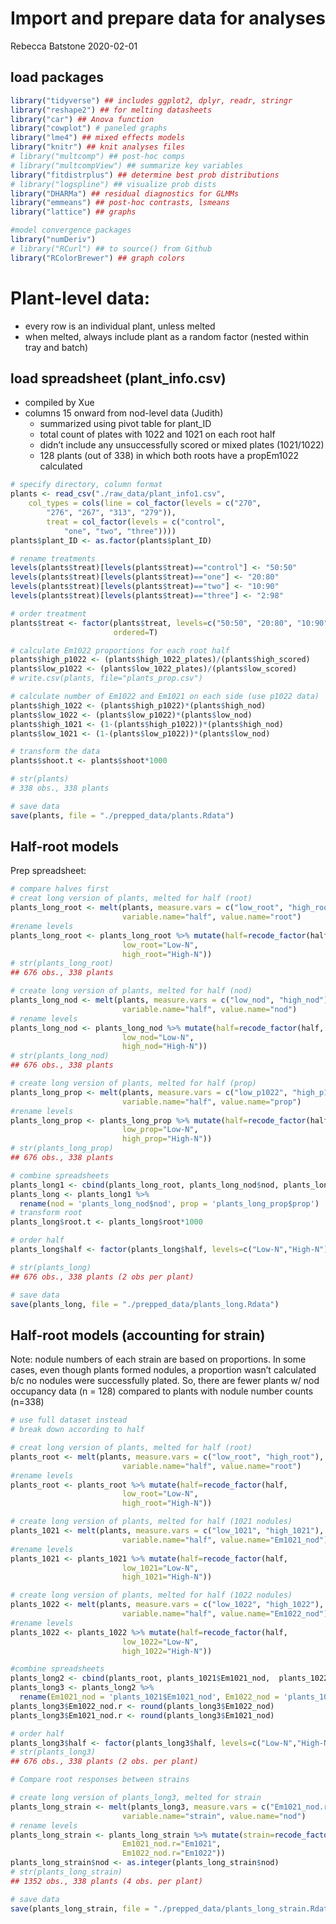 Import and prepare data for analyses
================
Rebecca Batstone
2020-02-01

## load packages

``` r
library("tidyverse") ## includes ggplot2, dplyr, readr, stringr
library("reshape2") ## for melting datasheets
library("car") ## Anova function
library("cowplot") # paneled graphs
library("lme4") ## mixed effects models
library("knitr") ## knit analyses files
# library("multcomp") ## post-hoc comps
# library("multcompView") ## summarize key variables
library("fitdistrplus") ## determine best prob distributions
# library("logspline") ## visualize prob dists
library("DHARMa") ## residual diagnostics for GLMMs
library("emmeans") ## post-hoc contrasts, lsmeans
library("lattice") ## graphs

#model convergence packages
library("numDeriv")
# library("RCurl") ## to source() from Github
library("RColorBrewer") ## graph colors
```

# Plant-level data:

  - every row is an individual plant, unless melted
  - when melted, always include plant as a random factor (nested within
    tray and batch)

## load spreadsheet (plant\_info.csv)

  - compiled by Xue
  - columns 15 onward from nod-level data (Judith)
      - summarized using pivot table for plant\_ID
      - total count of plates with 1022 and 1021 on each root half
      - didn’t include any unsuccessfully scored or mixed plates
        (1021/1022)
      - 128 plants (out of 338) in which both roots have a propEm1022
        calculated

<!-- end list -->

``` r
# specify directory, column format
plants <- read_csv("./raw_data/plant_info1.csv", 
    col_types = cols(line = col_factor(levels = c("270", 
        "276", "267", "313", "279")), 
        treat = col_factor(levels = c("control", 
            "one", "two", "three"))))
plants$plant_ID <- as.factor(plants$plant_ID)

# rename treatments
levels(plants$treat)[levels(plants$treat)=="control"] <- "50:50"
levels(plants$treat)[levels(plants$treat)=="one"] <- "20:80"
levels(plants$treat)[levels(plants$treat)=="two"] <- "10:90"
levels(plants$treat)[levels(plants$treat)=="three"] <- "2:98"

# order treatment
plants$treat <- factor(plants$treat, levels=c("50:50", "20:80", "10:90", "2:98"),
                       ordered=T)

# calculate Em1022 proportions for each root half
plants$high_p1022 <- (plants$high_1022_plates)/(plants$high_scored)
plants$low_p1022 <- (plants$low_1022_plates)/(plants$low_scored)
# write.csv(plants, file="plants_prop.csv")

# calculate number of Em1022 and Em1021 on each side (use p1022 data)
plants$high_1022 <- (plants$high_p1022)*(plants$high_nod)
plants$low_1022 <- (plants$low_p1022)*(plants$low_nod)
plants$high_1021 <- (1-(plants$high_p1022))*(plants$high_nod)
plants$low_1021 <- (1-(plants$low_p1022))*(plants$low_nod)

# transform the data
plants$shoot.t <- plants$shoot*1000

# str(plants)
# 338 obs., 338 plants

# save data
save(plants, file = "./prepped_data/plants.Rdata")
```

## Half-root models

Prep spreadsheet:

``` r
# compare halves first
# creat long version of plants, melted for half (root)
plants_long_root <- melt(plants, measure.vars = c("low_root", "high_root"),
                         variable.name="half", value.name="root")
#rename levels
plants_long_root <- plants_long_root %>% mutate(half=recode_factor(half, 
                         low_root="Low-N",
                         high_root="High-N"))
# str(plants_long_root)
## 676 obs., 338 plants

# create long version of plants, melted for half (nod)
plants_long_nod <- melt(plants, measure.vars = c("low_nod", "high_nod"),
                         variable.name="half", value.name="nod")
# rename levels
plants_long_nod <- plants_long_nod %>% mutate(half=recode_factor(half, 
                         low_nod="Low-N",
                         high_nod="High-N"))
# str(plants_long_nod)
## 676 obs., 338 plants

# create long version of plants, melted for half (prop)
plants_long_prop <- melt(plants, measure.vars = c("low_p1022", "high_p1022"),
                         variable.name="half", value.name="prop")
#rename levels
plants_long_prop <- plants_long_prop %>% mutate(half=recode_factor(half, 
                         low_prop="Low-N",
                         high_prop="High-N"))
# str(plants_long_prop)
## 676 obs., 338 plants

# combine spreadsheets
plants_long1 <- cbind(plants_long_root, plants_long_nod$nod, plants_long_prop$prop)
plants_long <- plants_long1 %>%
  rename(nod = 'plants_long_nod$nod', prop = 'plants_long_prop$prop')
# transform root
plants_long$root.t <- plants_long$root*1000

# order half
plants_long$half <- factor(plants_long$half, levels=c("Low-N","High-N"), ordered=T)

# str(plants_long)
## 676 obs., 338 plants (2 obs per plant)

# save data
save(plants_long, file = "./prepped_data/plants_long.Rdata")
```

## Half-root models (accounting for strain)

Note: nodule numbers of each strain are based on proportions. In some
cases, even though plants formed nodules, a proportion wasn’t calculated
b/c no nodules were successfully plated. So, there are fewer plants w/
nod occupancy data (n = 128) compared to plants with nodule number
counts (n=338)

``` r
# use full dataset instead
# break down according to half

# creat long version of plants, melted for half (root)
plants_root <- melt(plants, measure.vars = c("low_root", "high_root"),
                         variable.name="half", value.name="root")
#rename levels
plants_root <- plants_root %>% mutate(half=recode_factor(half, 
                         low_root="Low-N",
                         high_root="High-N"))

# create long version of plants, melted for half (1021 nodules)
plants_1021 <- melt(plants, measure.vars = c("low_1021", "high_1021"),
                         variable.name="half", value.name="Em1021_nod")
#rename levels
plants_1021 <- plants_1021 %>% mutate(half=recode_factor(half, 
                         low_1021="Low-N",
                         high_1021="High-N"))

# create long version of plants, melted for half (1022 nodules)
plants_1022 <- melt(plants, measure.vars = c("low_1022", "high_1022"),
                         variable.name="half", value.name="Em1022_nod")
#rename levels
plants_1022 <- plants_1022 %>% mutate(half=recode_factor(half, 
                         low_1022="Low-N",
                         high_1022="High-N"))

#combine spreadsheets
plants_long2 <- cbind(plants_root, plants_1021$Em1021_nod,  plants_1022$Em1022_nod)
plants_long3 <- plants_long2 %>%
  rename(Em1021_nod = 'plants_1021$Em1021_nod', Em1022_nod = 'plants_1022$Em1022_nod')
plants_long3$Em1022_nod.r <- round(plants_long3$Em1022_nod)
plants_long3$Em1021_nod.r <- round(plants_long3$Em1021_nod)

# order half
plants_long3$half <- factor(plants_long3$half, levels=c("Low-N","High-N"), ordered=T)
# str(plants_long3)
## 676 obs., 338 plants (2 obs. per plant)

# Compare root responses between strains

# create long version of plants_long3, melted for strain
plants_long_strain <- melt(plants_long3, measure.vars = c("Em1021_nod.r", "Em1022_nod.r"),
                         variable.name="strain", value.name="nod")
# rename levels
plants_long_strain <- plants_long_strain %>% mutate(strain=recode_factor(strain, 
                         Em1021_nod.r="Em1021",
                         Em1022_nod.r="Em1022"))
plants_long_strain$nod <- as.integer(plants_long_strain$nod)
# str(plants_long_strain)
## 1352 obs., 338 plants (4 obs. per plant)

# save data
save(plants_long_strain, file = "./prepped_data/plants_long_strain.Rdata")
```
